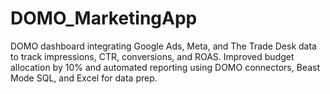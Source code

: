# DOMO_MarketingApp
DOMO dashboard integrating Google Ads, Meta, and The Trade Desk data to track impressions, CTR, conversions, and ROAS. Improved budget allocation by 10% and automated reporting using DOMO connectors, Beast Mode SQL, and Excel for data prep.
